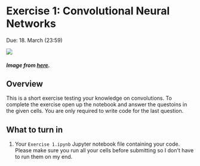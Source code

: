 Exercise 1: Convolutional Neural Networks
=

Due: 18. March (23:59)

![](https://i.stack.imgur.com/YyCu2.gif)
##### Image from [here](https://github.com/vdumoulin/conv_arithmetic).

Overview
-
This is a short exercise testing your knowledge on convolutions. To complete the exercise open up the notebook and answer the questoins in the given cells. You are only required to write code for the last question.

What to turn in
-
1. Your `Exercise 1.ipynb` Jupyter notebook file containing your code. Please make sure you run all your cells before submitting so I don't have to run them on my end.